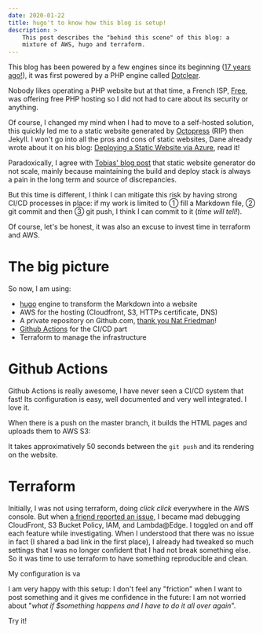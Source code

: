 ```yaml
---
date: 2020-01-22
title: hugo't to know how this blog is setup!
description: >
    This post describes the "behind this scene" of this blog: a
    mixture of AWS, hugo and terraform.
---
```


This blog has been powered by a few engines since its beginning
([17 years ago!](http://web.archive.org/web/20070630005537/http://mouarf.org:80/blog/)), it was first
powered by a PHP engine called [Dotclear](https://dotclear.org). 

Nobody likes operating a PHP website but at that time, a French ISP,
[Free](https://free.fr/), was offering free PHP hosting so I did not had to care about its
security or anything.

Of course, I changed my mind when I had to move to a self-hosted solution, this quickly
led me to a static website generated by [Octopress](http://octopress.org/) (RIP) then Jekyll. I
won't go into all the pros and cons of static websites, Dane already wrote about it on
his blog: [Deploying a Static Website via Azure](https://blog.dane.io/2019/12/28/deploying-a-static-website-via-azure.html), read it!

Paradoxically, I agree with [Tobias' blog post](https://blogs.gnome.org/tbernard/2020/01/17/doing-things-that-scale/) that static
website generator do not scale, mainly because maintaining the build and deploy stack is
always a pain in the long term and source of discrepancies.

But this time is different, I think I can mitigate this risk by having strong CI/CD
processes in place: if my work is limited to ① fill a Markdown file, ② git commit and then
③ git push, I think I can commit to it (*time will tell!*).

Of course, let's be honest, it was also an excuse to invest time in terraform and AWS.

# The big picture

So now, I am using:

- [hugo](https://gohugo.io) engine to transform the Markdown into a website
- AWS for the hosting (Cloudfront, S3, HTTPs certificate, DNS)
- A private repository on Github.com, [thank you Nat Friedman](https://github.blog/2019-01-07-new-year-new-github/)!
- [Github Actions](https://github.com/features/actions) for the CI/CD part
- Terraform to manage the infrastructure



#  Github Actions

Github Actions is really awesome, I have never seen a CI/CD system that fast! Its configuration is easy, well documented and very well integrated. I love it.

When there is a push on the master branch, it builds  the HTML pages and uploads them to AWS S3:

<script src="https://gist.github.com/nbareil/4f32f2e331aa6f8f96becf46d00421bd.js?file=deploy-master.yml"></script>

It takes approximatively 50 seconds between the `git push` and its rendering on the website.

# Terraform

Initially, I was not using terraform, doing *click* *click* everywhere in the AWS console. But
when [a friend reported an issue](https://twitter.com/tenacioustek/status/1211577844297584642),
I became mad debugging CloudFront, S3 Bucket Policy, IAM, and Lambda@Edge. I toggled on
and off each feature while investigating. When I understood that there was no issue in
fact (I shared a bad link in the first place), I already had tweaked so much settings that
I was no longer confident that I had not break something else. So it was time to use
terraform to have something reproducible and clean.

My configuration is va

<script src="https://gist.github.com/nbareil/4f32f2e331aa6f8f96becf46d00421bd.js?file=blog.tf"></script>

I am very happy with this setup: I don't feel any "friction" when I want to post
something and it gives me confidence in the future: I am not worried about "*what if $something happens and I have to do it all over again*".

Try it!